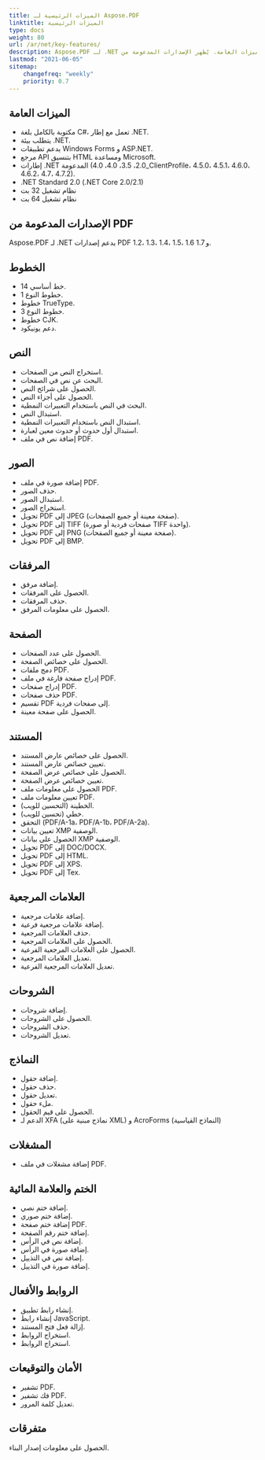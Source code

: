 ```yaml
---
title: الميزات الرئيسية لـ Aspose.PDF
linktitle: الميزات الرئيسية
type: docs
weight: 80
url: /ar/net/key-features/
description: Aspose.PDF لـ .NET يعرض الميزات العامة. يُظهر الإصدارات المدعومة من PDF، وجميع التلاعبات التي يمكننا القيام بها مع PDF.
lastmod: "2021-06-05"
sitemap:
    changefreq: "weekly"
    priority: 0.7
---
```


## الميزات العامة

- مكتوبة بالكامل بلغة C#، تعمل مع إطار .NET.
- يتطلب بيئة .NET.
- يدعم تطبيقات Windows Forms و ASP.NET.
- مرجع API بتنسيق HTML ومساعدة Microsoft.
- إطارات .NET المدعومة (2.0، 3.5، 4.0، 4.0_ClientProfile، 4.5.0، 4.5.1، 4.6.0، 4.6.2، 4.7، 4.7.2).
- .NET Standard 2.0 (.NET Core 2.0/2.1)
- نظام تشغيل 32 بت
- نظام تشغيل 64 بت

## الإصدارات المدعومة من PDF

Aspose.PDF لـ .NET يدعم إصدارات PDF 1.2، 1.3، 1.4، 1.5، 1.6 و 1.7.

## الخطوط

- 14 خط أساسي.
- خطوط النوع 1.
- خطوط TrueType.
- خطوط النوع 3.
- خطوط CJK.
- دعم يونيكود.

## النص

- استخراج النص من الصفحات.
- البحث عن نص في الصفحات.
- الحصول على شرائح النص.
- الحصول على أجزاء النص.
- البحث في النص باستخدام التعبيرات النمطية.
- استبدال النص.
- استبدال النص باستخدام التعبيرات النمطية.
- استبدال أول حدوث أو حدوث معين لعبارة.
- إضافة نص في ملف PDF.

## الصور

- إضافة صورة في ملف PDF.
- حذف الصور.
- استبدال الصور.
- استخراج الصور.
- تحويل PDF إلى JPEG (صفحة معينة أو جميع الصفحات).
- تحويل PDF إلى TIFF (صفحات فردية أو صورة TIFF واحدة).
- تحويل PDF إلى PNG (صفحة معينة أو جميع الصفحات).
- تحويل PDF إلى BMP.

## المرفقات

- إضافة مرفق.
- الحصول على المرفقات.
- حذف المرفقات.
- الحصول على معلومات المرفق.

## الصفحة

- الحصول على عدد الصفحات.
- الحصول على خصائص الصفحة.
- دمج ملفات PDF.
- إدراج صفحة فارغة في ملف PDF.
- إدراج صفحات PDF.
- حذف صفحات PDF.
- تقسيم PDF إلى صفحات فردية.
- الحصول على صفحة معينة.

## المستند

- الحصول على خصائص عارض المستند.
- تعيين خصائص عارض المستند.
- الحصول على خصائص عرض الصفحة.
- تعيين خصائص عرض الصفحة.
- الحصول على معلومات ملف PDF.
- تعيين معلومات ملف PDF.
- الخطينة (التحسين للويب).
- خطي (تحسين للويب).
- التحقق (PDF/A-1a، PDF/A-1b، PDF/A-2a).
- تعيين بيانات XMP الوصفية.
- الحصول على بيانات XMP الوصفية.
- تحويل PDF إلى DOC/DOCX.
- تحويل PDF إلى HTML.
- تحويل PDF إلى XPS.
- تحويل PDF إلى Tex.

## العلامات المرجعية

- إضافة علامات مرجعية.
- إضافة علامات مرجعية فرعية.
- حذف العلامات المرجعية.
- الحصول على العلامات المرجعية.
- الحصول على العلامات المرجعية الفرعية.
- تعديل العلامات المرجعية.
- تعديل العلامات المرجعية الفرعية.

## الشروحات

- إضافة شروحات.
- الحصول على الشروحات.
- حذف الشروحات.
- تعديل الشروحات.

## النماذج

- إضافة حقول.
- حذف حقول.
- تعديل حقول.
- ملء حقول.
- الحصول على قيم الحقول.
- الدعم لـ XFA (نماذج مبنية على XML) و AcroForms (النماذج القياسية)

## المشغلات

- إضافة مشغلات في ملف PDF.

## الختم والعلامة المائية

- إضافة ختم نصي.
- إضافة ختم صوري.
- إضافة ختم صفحة PDF.
- إضافة ختم رقم الصفحة.
- إضافة نص في الرأس.
- إضافة صورة في الرأس.
- إضافة نص في التذييل.
- إضافة صورة في التذييل.

## الروابط والأفعال

- إنشاء رابط تطبيق.
- إنشاء رابط JavaScript.
- إزالة فعل فتح المستند.
- استخراج الروابط.
- استخراج الروابط.

## الأمان والتوقيعات

- تشفير PDF.
- فك تشفير PDF.
- تعديل كلمة المرور.

## متفرقات

الحصول على معلومات إصدار البناء.
